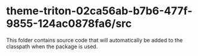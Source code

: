 # theme-triton-02ca56ab-b7b6-477f-9855-124ac0878fa6/src

This folder contains source code that will automatically be added to the classpath when
the package is used.
